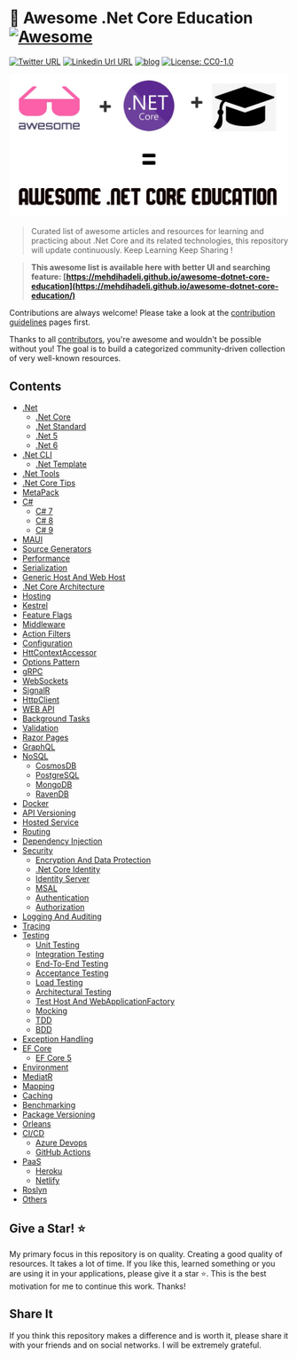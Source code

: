 # 🎨 Awesome .Net Core Education [![Awesome](https://awesome.re/badge-flat2.svg)](https://awesome.re)
[![Twitter URL](https://img.shields.io/badge/-@mehdi_hadeli-%231DA1F2?style=flat-square&logo=twitter&logoColor=ffffff)](https://twitter.com/mehdi_hadeli)
[![Linkedin Url URL](https://img.shields.io/badge/-mehdihadeli-blue?style=flat-square&logo=linkedin&logoColor=ffffff)](https://www.linkedin.com/in/mehdihadeli/)
[![blog](https://img.shields.io/badge/blog-dotnetuniversity.com-brightgreen?style=flat-square)](https://dotnetuniversity.com/)
[![License: CC0-1.0](https://img.shields.io/badge/License-CC0%201.0-brightgreen.svg?style=flat-square)](http://creativecommons.org/publicdomain/zero/1.0/)

![](./banner.jpg)

> Curated list of awesome articles and resources for learning and practicing about .Net Core and its related technologies, this repository will update continuously. Keep Learning Keep Sharing !

> **This awesome list is available here with better UI and searching feature: [https://mehdihadeli.github.io/awesome-dotnet-core-education](https://mehdihadeli.github.io/awesome-dotnet-core-education/)**


Contributions are always welcome! Please take a look at the [contribution guidelines](https://github.com/mehdihadeli/awesome-dotnet-core-education/blob/master/contributing.md) pages first.

Thanks to all [contributors](https://github.com/mehdihadeli/awesome-dotnet-core-education/graphs/contributors), you're awesome and wouldn't be possible without you! The goal is to build a categorized community-driven collection of very well-known resources.


## Contents

- [.Net](https://github.com/mehdihadeli/awesome-dotnet-core-education/docs/dotnet/dotnet.md)
  - [.Net Core](./docs/dotnet/dotnet-core.md)
  - [.Net Standard](./docs/dotnet/dotnet-standard.md)
  - [.Net 5](./docs/dotnet/dotnet5.md)
  - [.Net 6](./docs/dotnet/dotnet6.md)
- [.Net CLI](./docs/dotnet-cli/dotnet-cli.md)
  - [.Net Template](./docs/dotnet-cli/dotnet-template.md)
- [.Net Tools](./docs/dotnet-tools.md)
- [.Net Core Tips](./docs/dotnet-core-tips.md)
- [MetaPack](./docs/metapack.md)
- [C#](./docs/c#/c#.md)
  - [C# 7](./docs/c#/c#7.md)
  - [C# 8](./docs/c#/c#8.md)
  - [C# 9](./docs/c#/c#9.md)
- [MAUI](./docs/maui.md)
- [Source Generators](./docs/source-generators.md)
- [Performance](./docs/performance.md)
- [Serialization](./docs/serialization.md)
- [Generic Host And Web Host](./docs/generic-host.md)
- [.Net Core Architecture](./docs/dotnet-core-architecture.md)
- [Hosting](./docs/hosting.md)
- [Kestrel](./docs/kestrel.md)
- [Feature Flags](./docs/feature-flags.md)
- [Middleware](./docs/middleware.md)
- [Action Filters](./docs/action-filters.md)
- [Configuration](./docs/configuration.md)
- [HttContextAccessor](./docs/httpcontext-accessor.md)
- [Options Pattern](./docs/options-pattern.md)
- [gRPC](./docs/grpc.md)
- [WebSockets](./docs/web-sockets.md)
- [SignalR](./docs/signalr.md)
- [HttpClient](./docs/httpclient.md)
- [WEB API](./docs/web-api.md)
- [Background Tasks](./docs/background-tasks.md)
- [Validation](./docs/validation.md)
- [Razor Pages](./docs/razor-pages.md)
- [GraphQL](./docs/graphql.md)
- [NoSQL](./docs/nosql/nosql.md)
  - [CosmosDB](./docs/nosql/cosmosdb.md)
  - [PostgreSQL](./docs/nosql/postgrsql.md)
  - [MongoDB](./docs/nosql/mongodb.md)
  - [RavenDB](./docs/nosql/ravendb.md)
- [Docker](./docs/docker.md)
- [API Versioning](./docs/api-versioning.md)
- [Hosted Service](./docs/hosted-service.md)
- [Routing](./docs/routing.md)
- [Dependency Injection](./docs/dependency-injection.md)
- [Security](./docs/security/security.md)
  - [Encryption And Data Protection](./docs/security/encryption.md)
  - [.Net Core Identity](./docs/security/dotnet-identity.md)
  - [Identity Server](./docs/security/identity-server.md)
  - [MSAL](./docs/security/msal.md)
  - [Authentication](./docs/security/authentication.md)
  - [Authorization](./docs/security/authorization.md)
- [Logging And Auditing](./docs/logging.md)
- [Tracing](./docs/tracing.md)
- [Testing](./docs/testing/testing.md)
  - [Unit Testing](./docs/testing/unit-testing.md)
  - [Integration Testing](./docs/testing/integration-testing.md)
  - [End-To-End Testing](./docs/testing/end-to-end-testing.md)
  - [Acceptance Testing](./docs/testing/acceptance-testing.md)
  - [Load Testing](./docs/testing/load-testing.md)
  - [Architectural Testing](./docs/testing/architectural-testing.md)
  - [Test Host And WebApplicationFactory](./docs/testing/test-host.md)
  - [Mocking](./docs/testing/mocking.md)
  - [TDD](./docs/testing/tdd.md)
  - [BDD](./docs/testing/bdd.md)
- [Exception Handling](./docs/exception-handling.md)
- [EF Core](./docs/ef-core/ef-core.md)
  - [EF Core 5](./docs/ef-core/ef-core5.md)
- [Environment](./docs/environment.md)
- [MediatR](./docs/mediatr.md)
- [Mapping](./docs/mapping.md)
- [Caching](./docs/caching.md)
- [Benchmarking](./docs/benchmarking.md)
- [Package Versioning](./docs/package-versioning.md)
- [Orleans](./docs/orleans.md)
- [CI/CD](./docs/ci-cd/ci-cd.md)
  - [Azure Devops](./docs/ci-cd/azure-devops.md)
  - [GitHub Actions](./docs/ci-cd/gitHub-actions.md)
- [PaaS](./docs/paas/paas.md)
  - [Heroku](./docs/paas/heroku.md)
  - [Netlify](./docs/paas/netlify.md)
- [Roslyn](./docs/roslyn.md)
- [Others](./docs/others.md)

## Give a Star! ⭐️

My primary focus in this repository is on quality. Creating a good quality of resources. It takes a lot of time. If you like this, learned something or you are using it in your applications, please give it a star ⭐. This is the best motivation for me to continue this work. Thanks!

## Share It

If you think this repository makes a difference and is worth it, please share it with your friends and on social networks. I will be extremely grateful.

